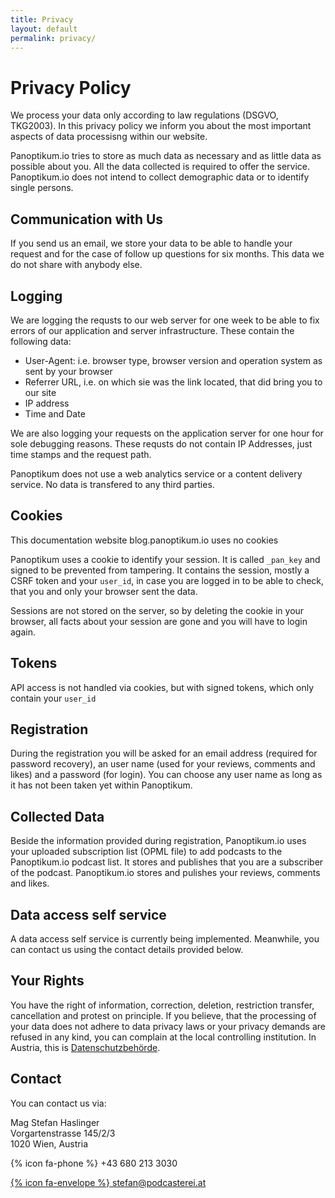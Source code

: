 ```yaml
---
title: Privacy
layout: default
permalink: privacy/
---
```


# Privacy Policy

We process your data only according to law regulations (DSGVO, TKG2003). In this privacy policy we
inform you about the most important aspects of data processisng within our website.

Panoptikum.io tries to store as much data as necessary and as little data as possible about you.
All the data collected is required to offer the service. Panoptikum.io does not intend to collect
demographic data or to identify single persons.


## Communication with Us

If you send us an email, we store your data to be able to handle your request
and for the case of follow up questions for six months. This data we do not
share with anybody else.


## Logging

We are logging the requsts to our web server for one week to be able to fix errors of our application
and server infrastructure.
These contain the following data:

* User-Agent: i.e. browser type, browser version and operation system as sent
  by your browser
* Referrer URL, i.e. on which sie was the link located, that did bring you to
  our site
* IP address
* Time and Date

We are also logging your requests on the application server for one hour for sole debugging reasons.
These requsts do not contain IP Addresses, just time stamps and the request path.

Panoptikum does not use a web analytics service or a content delivery service.
No data is transfered to any third parties.


## Cookies

This documentation website blog.panoptikum.io uses no cookies

Panoptikum uses a cookie to identify your session. It is called `_pan_key` and signed to be prevented
from tampering. It contains the session, mostly a CSRF token and your `user_id`, in case you are
logged in to be able to check, that you and only your browser sent the data.

Sessions are not stored on the server, so by deleting the cookie in your browser,
all facts about your session are gone and you will have to login again.


## Tokens

API access is not handled via cookies, but with signed tokens, which only contain your `user_id`


## Registration

During the registration you will be asked for an email address (required for password recovery), an
user name (used for your reviews, comments and likes) and a password (for login). You can choose
any user name as long as it has not been taken yet within Panoptikum.


## Collected Data

Beside the information provided during registration, Panoptikum.io uses your uploaded subscription
list (OPML file) to add podcasts to the Panoptikum.io podcast list. It stores and publishes that
you are a subscriber of the podcast. Panoptikum.io stores and pulishes your reviews, comments and
likes.


## Data access self service

A data access self service is currently being implemented. Meanwhile, you can contact us using the
contact details provided below.


## Your Rights

You have the right of information, correction, deletion, restriction
transfer, cancellation and protest on principle. If you believe, that the
processing of your data does not adhere to data privacy laws or your
privacy demands are refused in any kind, you can complain at the local
controlling institution. In Austria, this is
[Datenschutzbehörde](https://www.dsb.gv.at/).


## Contact

You can contact us via:

Mag Stefan Haslinger<br/>
Vorgartenstrasse 145/2/3<br/>
1020 Wien, Austria<br/>

{% icon fa-phone %} +43 680 213 3030

[{% icon fa-envelope %} stefan@podcasterei.at](mailto://stefan@panod.io)

<br/>
